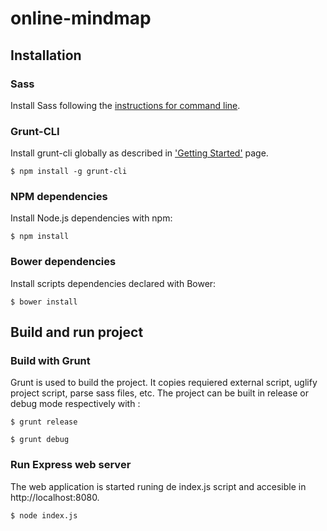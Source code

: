 # online-mindmap

## Installation
### Sass
Install Sass following the [instructions for command line](http://sass-lang.com/install).

### Grunt-CLI
Install grunt-cli globally as described in ['Getting Started'](http://gruntjs.com/getting-started) page.
```
$ npm install -g grunt-cli
```
### NPM dependencies
Install Node.js dependencies with npm:
```
$ npm install
```

### Bower dependencies
Install scripts dependencies declared with Bower:
```
$ bower install
```

## Build and run project
### Build with Grunt
Grunt is used to build the project. It copies requiered external script, uglify project script, parse sass files, etc.
The project can be built in release or debug mode respectively with :
```
$ grunt release
```
```
$ grunt debug
```

### Run Express web server
The web application is started runing de index.js script and accesible in http://localhost:8080.
```
$ node index.js
```
